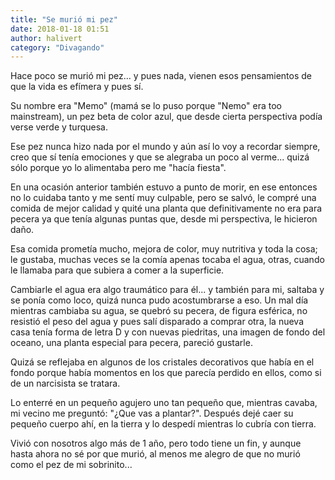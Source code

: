 ```yaml
---
title: "Se murió mi pez"
date: 2018-01-18 01:51
author: halivert
category: "Divagando"
---
```


Hace poco se murió mi pez... y pues nada, vienen esos pensamientos de que la
vida es efímera y pues sí.

Su nombre era "Memo" (mamá se lo puso porque "Nemo" era too mainstream), un pez
beta de color azul, que desde cierta perspectiva podía verse verde y turquesa.

Ese pez nunca hizo nada por el mundo y aún así lo voy a recordar
siempre,<!--Seguir leyendo--> creo que sí tenía emociones y que se alegraba un
poco al verme... quizá sólo porque yo lo alimentaba pero me "hacía fiesta".

En una ocasión anterior también estuvo a punto de morir, en ese entonces no lo
cuidaba tanto y me sentí muy culpable, pero se salvó, le compré una comida de
mejor calidad y quité una planta que definitivamente no era para pecera ya que
tenía algunas puntas que, desde mi perspectiva, le hicieron daño.

Esa comida prometía mucho, mejora de color, muy nutritiva y toda la cosa; le
gustaba, muchas veces se la comía apenas tocaba el agua, otras, cuando le
llamaba para que subiera a comer a la superficie.

Cambiarle el agua era algo traumático para él... y también para mi, saltaba y se
ponía como loco, quizá nunca pudo acostumbrarse a eso. Un mal día mientras
cambiaba su agua, se quebró su pecera, de figura esférica, no resistió el peso
del agua y pues salí disparado a comprar otra, la nueva casa tenía forma de
letra D y con nuevas piedritas, una imagen de fondo del oceano, una planta
especial para pecera, pareció gustarle.

Quizá se reflejaba en algunos de los cristales decorativos que había en el fondo
porque había momentos en los que parecía perdido en ellos, como si de un
narcisista se tratara.

Lo enterré en un pequeño agujero uno tan pequeño que, mientras cavaba, mi vecino
me preguntó: "¿Que vas a plantar?". Después dejé caer su pequeño cuerpo ahí, en
la tierra y lo despedí mientras lo cubría con tierra.

Vivió con nosotros algo más de 1 año, pero todo tiene un fin, y aunque hasta
ahora no sé por que murió, al menos me alegro de que no murió como el pez de mi
sobrinito...
